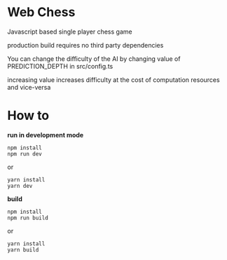# Web Chess

Javascript based single player chess game

production build requires no third party dependencies

You can change the difficulty of the AI by changing value of PREDICTION_DEPTH in src/config.ts

increasing value increases difficulty at the cost of computation resources and vice-versa

# How to

**run in development mode**

```
npm install
npm run dev
```

or

```
yarn install
yarn dev
```

**build**

```
npm install
npm run build
```

or

```
yarn install
yarn build
```
